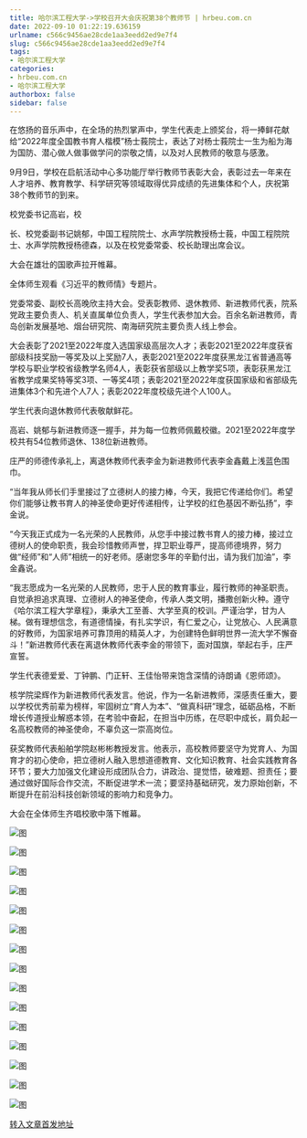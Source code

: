 ```yaml
---
title: 哈尔滨工程大学->学校召开大会庆祝第38个教师节 | hrbeu.com.cn
date: 2022-09-10 01:22:19.636159
urlname: c566c9456ae28cde1aa3eedd2ed9e7f4
slug: c566c9456ae28cde1aa3eedd2ed9e7f4
tags: 
- 哈尔滨工程大学
categories:
- hrbeu.com.cn
- 哈尔滨工程大学
authorbox: false
sidebar: false
---
```

在悠扬的音乐声中，在全场的热烈掌声中，学生代表走上颁奖台，将一捧鲜花献给“2022年度全国教书育人楷模”杨士莪院士，表达了对杨士莪院士一生为船为海为国防、潜心做人做事做学问的崇敬之情，以及对人民教师的敬意与感激。

9月9日，学校在启航活动中心多功能厅举行教师节表彰大会，表彰过去一年来在人才培养、教育教学、科学研究等领域取得优异成绩的先进集体和个人，庆祝第38个教师节的到来。

校党委书记高岩，校
<!--more-->
长、校党委副书记姚郁，中国工程院院士、水声学院教授杨士莪，中国工程院院士、水声学院教授杨德森，以及在校党委常委、校长助理出席会议。

大会在雄壮的国歌声拉开帷幕。

全体师生观看《习近平的教师情》专题片。

党委常委、副校长高晚欣主持大会。受表彰教师、退休教师、新进教师代表，院系党政主要负责人、机关直属单位负责人，学生代表参加大会。百余名新进教师，青岛创新发展基地、烟台研究院、南海研究院主要负责人线上参会。

大会表彰了2021至2022年度入选国家级高层次人才；表彰2021至2022年度获省部级科技奖励一等奖及以上奖励7人，表彰2021至2022年度获黑龙江省普通高等学校与职业学校省级教学名师4人，表彰获省部级以上教学奖5项，表彰获黑龙江省教学成果奖特等奖3项、一等奖4项；表彰2021至2022年度获国家级和省部级先进集体3个和先进个人7人；表彰2022年度校级先进个人100人。

学生代表向退休教师代表敬献鲜花。

高岩、姚郁与新进教师逐一握手，并为每一位教师佩戴校徽。2021至2022年度学校共有54位教师退休、138位新进教师。

庄严的师德传承礼上，离退休教师代表李金为新进教师代表李金鑫戴上浅蓝色围巾。

“当年我从师长们手里接过了立德树人的接力棒，今天，我把它传递给你们。希望你们能够让教书育人的神圣使命更好传递相传，让学校的红色基因不断弘扬”，李金说。

“今天我正式成为一名光荣的人民教师，从您手中接过教书育人的接力棒，接过立德树人的使命职责，我会珍惜教师声誉，捍卫职业尊严，提高师德境界，努力做“经师”和“人师”相统一的好老师。感谢您多年的辛勤付出，请为我们加油”，李金鑫说。

“我志愿成为一名光荣的人民教师，忠于人民的教育事业，履行教师的神圣职责。自觉承担追求真理、立德树人的神圣使命，传承人类文明，播撒创新火种。遵守《哈尔滨工程大学章程》，秉承大工至善、大学至真的校训。严谨治学，甘为人梯。做有理想信念，有道德情操，有扎实学识，有仁爱之心，让党放心、人民满意的好教师，为国家培养可靠顶用的精英人才，为创建特色鲜明世界一流大学不懈奋斗！”新进教师代表在离退休教师代表李金的带领下，面对国旗，举起右手，庄严宣誓。

学生代表德爱爱、丁钟鹏、门正轩、王佳怡带来饱含深情的诗朗诵《恩师颂》。

核学院梁辉作为新进教师代表发言。他说，作为一名新进教师，深感责任重大，要以学校优秀前辈为榜样，牢固树立“育人为本”、“做真科研”理念，砥砺品格，不断增长传道授业解惑本领，在考验中奋起，在担当中历练，在尽职中成长，肩负起一名高校教师的神圣使命，不辜负这一崇高岗位。

获奖教师代表船舶学院赵彬彬教授发言。他表示，高校教师要坚守为党育人、为国育才的初心使命，把立德树人融入思想道德教育、文化知识教育、社会实践教育各环节；要大力加强文化建设形成团队合力，讲政治、提觉悟，破难题、担责任；要通过做好国际合作交流，不断促进学术一流；要坚持基础研究，发力原始创新，不断提升在前沿科技创新领域的影响力和竞争力。

大会在全体师生齐唱校歌中落下帷幕。

![图](http://gongxue.cn/__local/0/3C/ED/7326351AACF0102BD5F635B91CF_ED08D4A2_2BB7C.jpg)

![图](http://gongxue.cn/__local/0/41/28/5C407B8DED9DAB75B10E081395C_BBE7466C_13B8F.jpg)

![图](http://gongxue.cn/__local/8/64/5E/D0621C134A7DCE3E5449165F1E4_45895510_16DC2.jpg)

![图](http://gongxue.cn/__local/D/03/A7/440DA02C14AF61610501A5FA5B6_6B52F5B5_229D4.jpg)

![图](http://gongxue.cn/__local/F/2D/2A/EF135DF9A575A2A2B933CA7E139_3DE7A24A_2B918.jpg)

![图](http://gongxue.cn/__local/5/66/8D/8296F54C6F931581F9EBEF14BF6_A939A699_21DB7.jpg)

![图](http://gongxue.cn/__local/5/82/D4/01951A54FABB15570F4153CD95F_F20BAEB0_1E1C6.jpg)

![图](http://gongxue.cn/__local/9/56/80/A18B5FA950C3662AA7BA35E74C3_4F692E9D_19873.jpg)

![图](http://gongxue.cn/__local/1/86/8F/2BC8100999BB1414AB16DE0E093_CDAEC67F_24DF8.jpg)

![图](http://gongxue.cn/__local/A/63/4D/7CB2D2C1505B115D26EAF4D6A11_D73C6999_23F3A.jpg)

![图](http://gongxue.cn/__local/2/8A/8B/C08297FF80767755D015F7E76FC_BF6D3DC3_22F80.jpg)

![图](http://gongxue.cn/__local/E/1B/1C/E7165DA28A0BDB184BF9F6F9750_0250B539_16690.jpg)

![图](http://gongxue.cn/__local/0/E2/B9/A0485263D2E4F7092A68D038DCD_14D62AC0_27E9E.jpg)

![图](http://gongxue.cn/__local/A/53/06/0B2EF33EBB8A30531612DDF44FE_14B88F87_2DB71.jpg)

![图](http://gongxue.cn/__local/0/8F/73/0B86D8B1671714FE9E1D3636D85_946918D3_1E9A8.jpg)

[转入文章首发地址](http://gongxue.cn/info/1141/72795.htm)